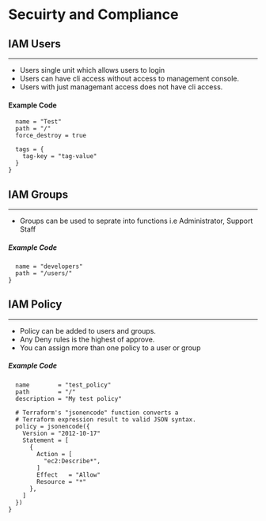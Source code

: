 # Secuirty and Compliance

## IAM Users
---

* Users single unit which allows users to login
* Users can have cli access without access to management console.
* Users with just managemant access does not have cli access.

#### Example Code

```resource "aws_iam_user" "lb" {
  name = "Test"
  path = "/"
  force_destroy = true 

  tags = {
    tag-key = "tag-value"
  }
}
```

## IAM Groups
---

* Groups can be used to seprate into functions i.e Administrator, Support Staff

##### Example Code

```resource "aws_iam_group" "developers" {
  name = "developers"
  path = "/users/"
}
```

## IAM Policy

---

* Policy can be added to users and groups.
* Any Deny rules is the highest of approve.
* You can assign more than one policy to a user or group

##### Example Code

```resource "aws_iam_policy" "policy" {
  name        = "test_policy"
  path        = "/"
  description = "My test policy"

  # Terraform's "jsonencode" function converts a
  # Terraform expression result to valid JSON syntax.
  policy = jsonencode({
    Version = "2012-10-17"
    Statement = [
      {
        Action = [
          "ec2:Describe*",
        ]
        Effect   = "Allow"
        Resource = "*"
      },
    ]
  })
}
```
